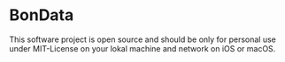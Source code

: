 # BonData
This software project is open source and should be only for personal use under MIT-License on your lokal machine and network on iOS or macOS.  
